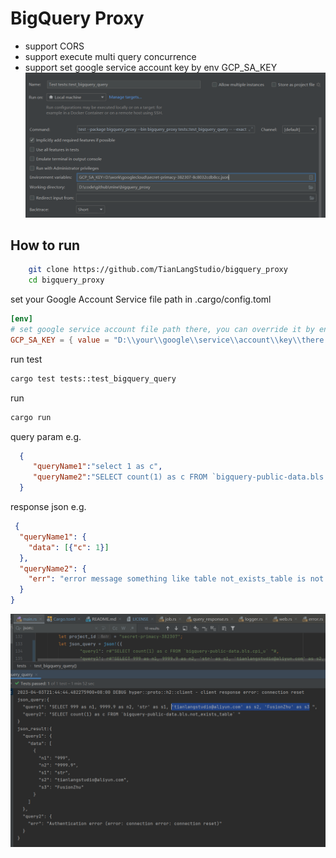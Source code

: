 # BigQuery Proxy 

- support CORS 
- support execute multi query concurrence 
- support set google service account key by env GCP_SA_KEY  
![set env GCP_SA_KEY](./imgs/bigquery_proxy_support_env_sa_key.png)  

## How to run 
```bash
    git clone https://github.com/TianLangStudio/bigquery_proxy
    cd bigquery_proxy  
```
set your Google Account Service file path in .cargo/config.toml 
```toml
[env]
# set google service account file path there, you can override it by env if force set false
GCP_SA_KEY = { value = "D:\\your\\google\\service\\account\\key\\there.json", force = false }
``` 


run test 
```bash
cargo test tests::test_bigquery_query 
```
run
```bash
cargo run
```

query param e.g.  
```json
  {
     "queryName1":"select 1 as c",
     "queryName2":"SELECT count(1) as c FROM `bigquery-public-data.bls.not_exists_table`"
  }
```

response json e.g.

```json
 {
  "queryName1": {
    "data": [{"c": 1}]
  },
  "queryName2": {
    "err": "error message something like table not_exists_table is not exists"
  }
}
```  

![run test screen shot](./imgs/bigquery_proxy_test_run.png)

